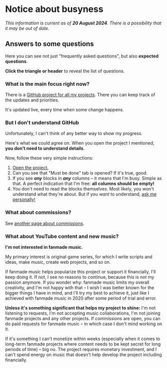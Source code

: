 # Notice about busyness

*This information is current as of **20 August 2024**. There is a possibility that it may be out of date.*

## Answers to some questions

Here you can see not just "frequently asked questions", but also **expected questions**.

**Click the triangle or header** to reveal the list of questions.

### What is the main focus right now?

There is a [GitHub project for all my projects](https://github.com/users/liledix4/projects/15). There you can keep track of the updates and priorities.

It's updated live, every time when some change happens.

### But I don't understand GitHub

Unfortunately, I can't think of any better way to show my progress.

Here's what we could agree on. When you open the project I mentioned, **you don't need to understand details**.

Now, follow these very simple instructions:

1. [Open the project.](https://github.com/users/liledix4/projects/15)
2. Can you see that "Must be done" tab is opened? If it's true, good.
3. If you see ***any*** blocks in ***any*** columns – it means that I'm busy. Simple as that. A perfect indication that I'm free: **all columns should be empty!**
4. You don't need to read the blocks themselves. Most likely, you won't understand what they're about. But if you *want* to understand, [ask me personally!](./links)

### What about commissions?

See [another page about commissions](./comm).

### What about YouTube content and new music?

**I'm not interested in fanmade music.**

My primary interest is original game series, for which I write scripts and ideas, make music, create web projects, and so on.

If fanmade music helps popularize this project or support it financially, I'll keep doing it. If not, I see no reasons to continue, because this is not my passion anymore. If you wonder why: fanmade music limits my overall creativity, and I'm not happy with that – I wish I was better known for the bigger things I have in mind, and I'll try my best to achieve it, just like I achieved with fanmade music in 2020 after some period of trial and error.

**Unless it's something significant that helps my project to shine:** I'm not listening to requests, I'm not accepting music collaborations, I'm not joining fanmade projects and any other projects. If commissions are open, you can do paid requests for fanmade music – in which case I don't mind working on it.

If it's something I can't monetize within weeks (especially when it comes to long-term fanmade projects where content needs to be kept secret for long periods of time) – big no. The project requires monetary investment, and I can't spend energy on music that doesn't help develop the project including financially.